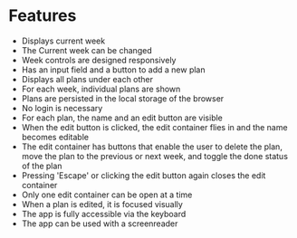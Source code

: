 # Features

-   Displays current week
-   The Current week can be changed
-   Week controls are designed responsively
-   Has an input field and a button to add a new plan
-   Displays all plans under each other
-   For each week, individual plans are shown
-   Plans are persisted in the local storage of the browser
-   No login is necessary
-   For each plan, the name and an edit button are visible
-   When the edit button is clicked, the edit container flies in and the name becomes editable
-   The edit container has buttons that enable the user to delete the plan, move the plan to the previous or next week, and toggle the done status of the plan
-   Pressing 'Escape' or clicking the edit button again closes the edit container
-   Only one edit container can be open at a time
-   When a plan is edited, it is focused visually
-   The app is fully accessible via the keyboard
-   The app can be used with a screenreader
